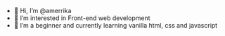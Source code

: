 - 👋 Hi, I’m @amerrika
- 👀 I’m interested in Front-end web development
- 🌱 I’m a beginner and currently learning vanilla html, css and javascript


<!---
amerrika/amerrika is a ✨ special ✨ repository because its `README.md` (this file) appears on your GitHub profile.
You can click the Preview link to take a look at your changes.
--->
